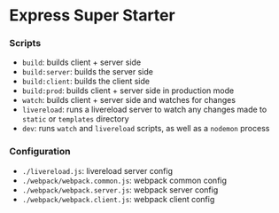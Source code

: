 # Express Super Starter

### Scripts
- `build`: builds client + server side
- `build:server`: builds the server side
- `build:client`: builds the client side
- `build:prod`:  builds client + server side in production mode
- `watch`: builds client + server side and watches for changes
- `livereload`: runs a livereload server to watch any changes made to `static` or `templates` directory
- `dev`: runs `watch` and `livereload` scripts, as well as a `nodemon` process

### Configuration
- `./livereload.js`: livereload  server config
- `./webpack/webpack.common.js`: webpack common config
- `./webpack/webpack.server.js`: webpack server config
- `./webpack/webpack.client.js`: webpack client config
